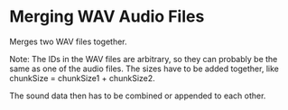 # Merging WAV Audio Files
Merges two WAV files together.

Note: The IDs in the WAV files are arbitrary, 
so they can probably be the same as one of the audio files.
The sizes have to be added together, like chunkSize = chunkSize1 + chunkSize2.

The sound data then has to be combined or appended to each
other.


